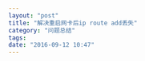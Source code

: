 ```yaml
---
layout: "post"
title: "解决重启网卡后ip route add丢失"
category: "问题总结"
tags:  
date: "2016-09-12 10:47"
---
```


<!-- more -->
